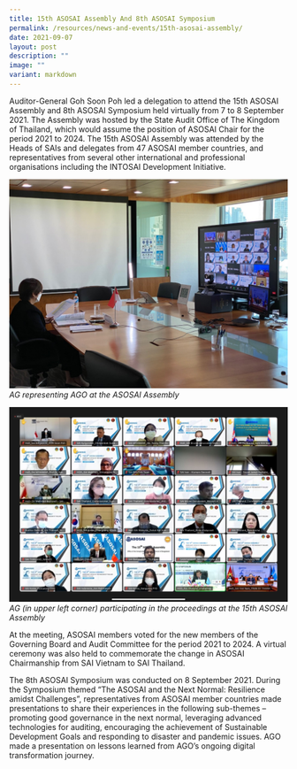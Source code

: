 ```yaml
---
title: 15th ASOSAI Assembly And 8th ASOSAI Symposium
permalink: /resources/news-and-events/15th-asosai-assembly/
date: 2021-09-07
layout: post
description: ""
image: ""
variant: markdown
---
```

Auditor-General Goh Soon Poh led a delegation to attend the 15th ASOSAI Assembly and 8th ASOSAI Symposium held virtually from 7 to 8 September 2021. The Assembly was hosted by the State Audit Office of The Kingdom of Thailand, which would assume the position of ASOSAI Chair for the period 2021 to 2024. The 15th ASOSAI Assembly was attended by the Heads of SAIs and delegates from 47 ASOSAI member countries, and representatives from several other international and professional organisations including the INTOSAI Development Initiative.

![](/images/News%20&%20Events%20Photos/2021/2021asosai-1.jpg)
*AG representing AGO at the ASOSAI Assembly*


![](/images/News%20&%20Events%20Photos/2021/2021asosai-2.jpg)
*AG (in upper left corner) participating in the proceedings at the 15th ASOSAI Assembly*

At the meeting, ASOSAI members voted for the new members of the Governing Board and Audit Committee for the period 2021 to 2024. A virtual ceremony was also held to commemorate the change in ASOSAI Chairmanship from SAI Vietnam to SAI Thailand.

 The 8th ASOSAI Symposium was conducted on 8 September 2021. During the Symposium themed “The ASOSAI and the Next Normal: Resilience amidst Challenges”, representatives from ASOSAI member countries made presentations to share their experiences in the following sub-themes – promoting good governance in the next normal, leveraging advanced technologies for auditing, encouraging the achievement of Sustainable Development Goals and responding to disaster and pandemic issues. AGO made a presentation on lessons learned from AGO’s ongoing digital transformation journey.